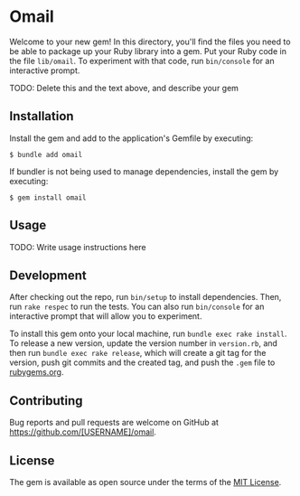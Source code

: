 # Omail

Welcome to your new gem! In this directory, you'll find the files you need to be able to package up your Ruby library into a gem. Put your Ruby code in the file `lib/omail`. To experiment with that code, run `bin/console` for an interactive prompt.

TODO: Delete this and the text above, and describe your gem

## Installation

Install the gem and add to the application's Gemfile by executing:

    $ bundle add omail

If bundler is not being used to manage dependencies, install the gem by executing:

    $ gem install omail

## Usage

TODO: Write usage instructions here

## Development

After checking out the repo, run `bin/setup` to install dependencies. Then, run `rake respec` to run the tests. You can also run `bin/console` for an interactive prompt that will allow you to experiment.

To install this gem onto your local machine, run `bundle exec rake install`. To release a new version, update the version number in `version.rb`, and then run `bundle exec rake release`, which will create a git tag for the version, push git commits and the created tag, and push the `.gem` file to [rubygems.org](https://rubygems.org).

## Contributing

Bug reports and pull requests are welcome on GitHub at https://github.com/[USERNAME]/omail.

## License

The gem is available as open source under the terms of the [MIT License](https://opensource.org/licenses/MIT).
